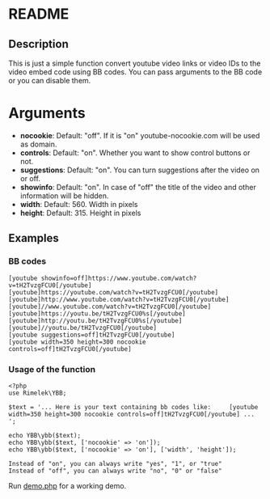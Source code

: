 # README

## Description

This is just a simple function convert youtube video links or video IDs to the video embed code using BB codes.
You can pass arguments to the BB code or you can disable them.
 
# Arguments

- **nocookie**: Default: "off". If it is "on" youtube-nocookie.com will be used as domain.
- **controls**: Default: "on". Whether you want to show control buttons or not.
- **suggestions**: Default: "on". You can turn suggestions after the video on or off.
- **showinfo**: Default: "on". In case of "off" the title of the video and other information will be hidden.
- **width**: Default: 560. Width in pixels
- **height**: Default: 315. Height in pixels
</ul>
 
## Examples

### BB codes

    [youtube showinfo=off]https://www.youtube.com/watch?v=tH2TvzgFCU0[/youtube]
    [youtube]https://youtube.com/watch?v=tH2TvzgFCU0[/youtube]
    [youtube]http://www.youtube.com/watch?v=tH2TvzgFCU0[/youtube]
    [youtube]//www.youtube.com/watch?v=tH2TvzgFCU0[/youtube]
    [youtube]https://youtu.be/tH2TvzgFCU0%s[/youtube]
    [youtube]http://youtu.be/tH2TvzgFCU0%s[/youtube]
    [youtube]//youtu.be/tH2TvzgFCU0[/youtube]
    [youtube suggestions=off]tH2TvzgFCU0[/youtube]
    [youtube width=350 height=300 nocookie controls=off]tH2TvzgFCU0[/youtube]
    
### Usage of the function

    <?php
    use Rimelek\YBB;
    
    $text = '... Here is your text containing bb codes like:     [youtube width=350 height=300 nocookie controls=off]tH2TvzgFCU0[/youtube] ... ';
    
    echo YBB\ybb($text);
    echo YBB\ybb($text, ['nocookie' => 'on']);
    echo YBB\ybb($text, ['nocookie' => 'on'], ['width', 'height']);
    
    Instead of "on", you can always write "yes", "1", or "true"
    Instead of "off", you can always write "no", "0" or "false"
    
Run [demo.php](demo.php) for a working demo.